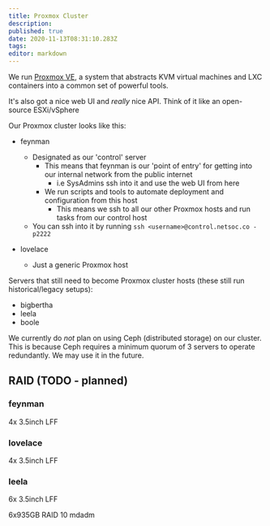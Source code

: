 ```yaml
---
title: Proxmox Cluster
description: 
published: true
date: 2020-11-13T08:31:10.283Z
tags: 
editor: markdown
---
```


We run [Proxmox VE](https://pve.proxmox.com/), a system that abstracts KVM virtual machines and LXC containers into a common set of powerful tools.

It's also got a nice web UI and _really_ nice API. Think of it like an open-source ESXi/vSphere

Our Proxmox cluster looks like this:

* feynman
  * Designated as our 'control' server
  	* This means that feynman is our 'point of entry' for getting into our internal network from the public internet
    	* i.e SysAdmins ssh into it and use the web UI from here
    * We run scripts and tools to automate deployment and configuration from this host
    	* This means we ssh to all our other Proxmox hosts and run tasks from our control host
  * You can ssh into it by running `ssh <username>@control.netsoc.co -p2222`

* lovelace
	* Just a generic Proxmox host

Servers that still need to become Proxmox cluster hosts (these still run historical/legacy setups):

* bigbertha
* leela
* boole


We currently do _not_ plan on using Ceph (distributed storage) on our cluster. This is because Ceph requires a minimum quorum of 3 servers to operate redundantly. We may use it in the future.

## RAID (TODO - planned)

### feynman

4x 3.5inch LFF

### lovelace

4x 3.5inch LFF

### leela

6x 3.5inch LFF

6x935GB RAID 10 mdadm
